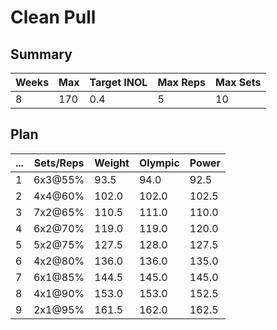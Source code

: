 # Clean Pull

## Summary

Weeks | Max | Target INOL | Max Reps | Max Sets
--- | --- | --- | --- | ---
8 | 170 | 0.4 | 5 | 10

## Plan

 ... | Sets/Reps | Weight | Olympic | Power
--- | --- | --- | --- | ---
1 | 6x3@55% | 93.5 | 94.0 | 92.5
2 | 4x4@60% | 102.0 | 102.0 | 102.5
3 | 7x2@65% | 110.5 | 111.0 | 110.0
4 | 6x2@70% | 119.0 | 119.0 | 120.0
5 | 5x2@75% | 127.5 | 128.0 | 127.5
6 | 4x2@80% | 136.0 | 136.0 | 135.0
7 | 6x1@85% | 144.5 | 145.0 | 145.0
8 | 4x1@90% | 153.0 | 153.0 | 152.5
9 | 2x1@95% | 161.5 | 162.0 | 162.5
